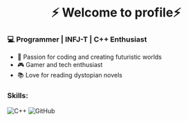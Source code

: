 <h1 align="center">⚡ Welcome to profile⚡</h1>


<!--img src="https://github.com/user-attachments/assets/7a64ccca-1982-4b10-930e-1771f684fd18" alt="Cyberpunk Banner" width="100%" /-->


### 💻 Programmer | INFJ-T | C++ Enthusiast

- 🌌 Passion for coding and creating futuristic worlds
- 🎮 Gamer and tech enthusiast
- 📚 Love for reading dystopian novels

### Skills:

![C++](https://img.shields.io/badge/C++-darkblue?style=for-the-badge&logo=c%2B%2B&logoColor=white)
![GitHub](https://img.shields.io/badge/GitHub-neonblue?style=for-the-badge&logo=github)

